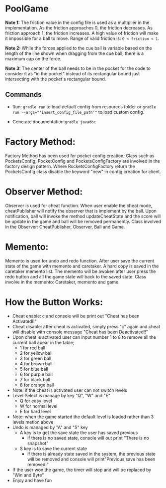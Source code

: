 # PoolGame

**Note 1:** The friction value in the config file is used as a multiplier in the
implementation. As the friction approaches 0, the friction decreases. As friction
approach 1, the friction increases. A high value of friction will make it
impossible for a ball to move. Range of valid friction is: `0 < friction < 1`.

**Note 2:** While the forces applied to the cue ball is variable based on the
length of the line shown when dragging from the cue ball, there is a maximum cap
on the force.

**Note 3:** The center of the ball needs to be in the pocket for the code to
consider it as "in the pocket" instead of its rectangular bound just intersecting
with the pocket's rectangular bound.

## Commands

* Run: `gradle run` to load default config from resources folder or
  `gradle run --args="'insert_config_file_path'"` to load custom config.

* Generate documentation:`gradle javadoc`


# Factory Method: 
Factory Method has been used for pocket config creation; Class such as PocketsConfig, PocketConfig and PocketsConfigFactory are involved in the factory design pattern. Where RocketsConfigFactory return the PocketsConfig class disable the keyword "new" in config creation for client.

# Observer Method:
Observer is used for cheat function. When user enable the cheat mode, cheatPublisher will notify the observer that is implement by the ball. Upon notification, ball will invoke the method updateCheatState and the score will be update in the game and ball will be removed permanently. Class involved in the Observer: CheatPublisher, Observer, Ball and Game. 

# Memento:
Memento is used for undo and redo function. After user save the current state of the game with memento and caretaker. A hard copy is saved in the caretaker memento list. The memento will be awoken after user press the redo button and all the game state will back to the saved state. Class involve in the memento: Caretaker, memento and game.

# How the Button Works:
- Cheat enable: c and console will be print out "Cheat has been Activated!!"
- Cheat disable: after cheat is activated, simply press "c" again and cheat will disable with console message "Cheat has been Deactivated!!"
- Upon cheat is activated user can input number 1 to 8 to remove all the current ball apear in the table;
    - 1 for red ball
    - 2 for yellow ball
    - 3 for green ball
    - 4 for brown ball
    - 5 for blue ball
    - 6 for purple ball
    - 7 for black ball
    - 8 for orange ball
- Note: if the cheat is activated user can not switch levels
- Level Select is manage by key "Q", "W" and "E"
    - Q for easy level
    - W for normal level
    - E for hard level
- Note: when the game started the default level is loaded rather than 3 levels metion above
- Undo is managed by "A" and "S" key
    - A key is to get the save state the user has saved previous
      - if there is no saved state, console will out print "There is no snapshot"
    - S key is to save the current state
      - if there is already state saved in the system, the previous state will be removed and console will print"Previous save has been removed!"
- If the user won the game, the timer will stop and will be replaced by "Win and Byte"
- Enjoy and have fun
